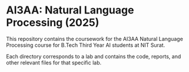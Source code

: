 # AI3AA: Natural Language Processing (2025)

This repository contains the coursework for the AI3AA Natural Language Processing course for B.Tech Third Year AI students at NIT Surat.

Each directory corresponds to a lab and contains the code, reports, and other relevant files for that specific lab.

